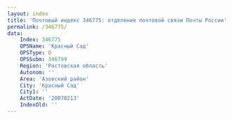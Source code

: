 ```yaml
---
layout: index
title: 'Почтовый индекс 346775: отделение почтовой связи Почты России'
permalink: /346775/
data:
    Index: 346775
    OPSName: 'Красный Сад'
    OPSType: О
    OPSSubm: 346799
    Region: 'Ростовская область'
    Autonom: ''
    Area: 'Азовский район'
    City: 'Красный Сад'
    City1: ''
    ActDate: '20070213'
    IndexOld: ''
---
```

